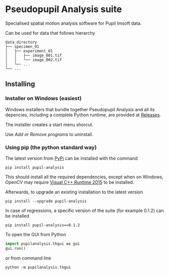 <h1>Pseudopupil Analysis suite</h1>
Specialised spatial motion analysis software for Pupil Imsoft data.

Can be used for data that follows hierarchy
```
data_directory
├── specimen_01
│   ├── experiment_01
│   │   ├── image_001.tif
│   │   └── image_002.tif
│   └── ...
└── ...
```


<h2>Installing</h2>

<h3>Installer on Windows (easiest)</h3>

Windows installers that bundle together Pseudopupil Analysis and all its depencies,
including a complete Python runtime, are provided at
[Releases](https://github.com/jkemppainen/pupil-analysis/releases).

The installer creates a start menu shorcut.

Use <em>Add or Remove programs</em> to uninstall.

<h3>Using pip (the python standard way)</h3>

The latest version from [PyPi](https://pypi.org/) can be installed with the command

```
pip install pupil-analysis
```

This should install all the required dependencies, except when on Windows, OpenCV may require
[Visual C++ Runtime 2015](https://www.microsoft.com/download/details.aspx?id=48145) to be installed.


Afterwards, to upgrade an existing installation to the latest version

```
pip install --upgrade pupil-analysis
```

In case of regressions, a specific version of the suite (for example 0.1.2) can be installed

```
pip install pupil-analysis==0.1.2
```

To open the GUI from Python

```python
import pupilanalysis.tkgui as gui
gui.run()
```

or from command line
```
python -m pupilanalysis.tkgui
```
